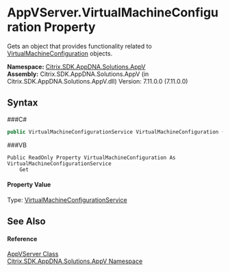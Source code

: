 # AppVServer.VirtualMachineConfiguration Property 
 

Gets an object that provides functionality related to <a href="T_Citrix_SDK_AppDNA_VirtualMachineConfiguration">VirtualMachineConfiguration</a> objects.

**Namespace:**&nbsp;<a href="N_Citrix_SDK_AppDNA_Solutions_AppV">Citrix.SDK.AppDNA.Solutions.AppV</a><br />**Assembly:**&nbsp;Citrix.SDK.AppDNA.Solutions.AppV (in Citrix.SDK.AppDNA.Solutions.AppV.dll) Version: 7.11.0.0 (7.11.0.0)

## Syntax

###C#
```csharp
public VirtualMachineConfigurationService VirtualMachineConfiguration { get; }
```

###VB
```vbnet
Public ReadOnly Property VirtualMachineConfiguration As VirtualMachineConfigurationService
	Get
```


#### Property Value
Type: <a href="T_Citrix_SDK_AppDNA_VirtualMachineConfigurationService">VirtualMachineConfigurationService</a>

## See Also


#### Reference
<a href="T_Citrix_SDK_AppDNA_Solutions_AppV_AppVServer">AppVServer Class</a><br /><a href="N_Citrix_SDK_AppDNA_Solutions_AppV">Citrix.SDK.AppDNA.Solutions.AppV Namespace</a><br />